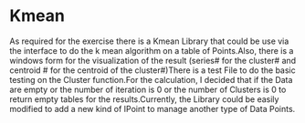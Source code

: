 # Kmean

As required for the exercise there is a Kmean Library that could be use via the interface to do the k mean algorithm on a table of Points.Also, there is a windows form for the visualization of the result (series# for the cluster# and centroid # for the centroid of the cluster#)There is a test File to do the basic testing on the Cluster function.For the calculation, I decided that if the Data are empty or the number of iteration is 0 or the number of Clusters is 0 to return empty tables for the results.Currently, the Library could be easily modified to add a new kind of IPoint to manage another type of Data Points.
